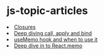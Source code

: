 # js-topic-articles

<li>
  <a href = "https://www.javascripttutorial.net/javascript-closure/#:~:text=In%20JavaScript%2C%20a%20closure%20is,the%20lexical%20scoping%20works%20first.">Closures</a>
</li>
<li>
  <a href = "https://blog.sessionstack.com/how-javascript-works-deep-dive-into-call-apply-and-bind-415f6729c902">Deep diving call, apply and bind</a>
  </li>  
  <li>
  <a href = "https://dev.to/bionicjulia/deeper-dive-into-react-usememo-2nj1">useMemo hook and when to use it</a>
  </li>
  <li>
  <a href = "https://bionicjulia.com/blog/deeper-dive-into-react-memo">Deep dive in to React.memo</a>
  </li>


